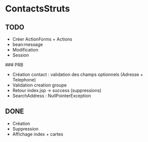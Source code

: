# ContactsStruts

## TODO
* Créer ActionForms + Actions
* bean:message
* Modification
* Session

### PRB
* Création contact : validation des champs optionnels (Adresse + Telephone)
* Validation creation groupe
* Retour index.jsp -> success (suppressions)
* SearchAddress : NullPointerException

## DONE 
* Création
* Suppression
* Affichage index + cartes
